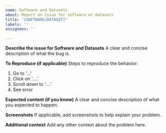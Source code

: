 ```yaml
---
name: Software and Datasets
about: Report an issue for software or datasets
title: "[SOFTWARE/DATASET]"
labels: ''
assignees: ''

---
```


**Describe the issue for Software and Datasets**
A clear and concise description of what the bug is.

**To Reproduce (if applicable)**
Steps to reproduce the behavior:
1. Go to '...'
2. Click on '....'
3. Scroll down to '....'
4. See error

**Expected content (if you know)**
A clear and concise description of what you expected to happen.

**Screenshots**
If applicable, add screenshots to help explain your problem.

**Additional context**
Add any other context about the problem here.
